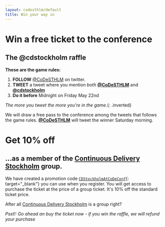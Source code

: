 ```yaml
---
layout: codesthlm/default
title: Win your way in
---
```


# Win a free ticket to the conference

## The @cdstockholm raffle

__These are the game rules:__

1. __FOLLOW__ [@CoDeSTHLM](http://twitter.com/codesthlm) on twitter.
2. __TWEET__ a tweet where you mention _both_ __[@CoDeSTHLM](http://twitter.com/codesthlm)__ and  __[@cdstockholm](http://twitter.com/cdstockholm)__
3. __Do it before__ Midnight on Friday May 22nd

_The more you tweet the more you're in the game._{: .inverted}

We will draw a free pass to the conference among the tweets that follows the game rules. __[@CoDeSTHLM](http://twitter.com/codesthlm)__ will tweet the winner Saturday morning.

# Get 10% off

## ...as a member of the [Continuous Delivery Stockholm](http://www.meetup.com/Continuous-Delivery-Stockholm) group.

We have created a promotion code [`CDStockholmAtCoDeConf`](
https://codesthlm15.eventbrite.com/?discount=CDStockholmAtCoDeConf){: target="\_blank"} you can use when you register. You will get access to purchase the ticket at the price of a group ticket. It's 10% off the standard ticket price.

After all [Continuous Delivery Stockholm](http://www.meetup.com/Continuous-Delivery-Stockholm) is a group right?

_Psst!: Go ahead an buy the ticket now - if you win the raffle, we will refund your purchase_
